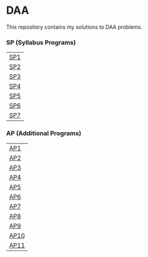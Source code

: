 # DAA

This repository contains my solutions to DAA problems.

### SP (Syllabus Programs)
|                                      |
|--------------------------------------|
| [SP1](SP1) |
| [SP2](SP2) |
| [SP3](SP3) |
| [SP4](SP4) |
| [SP5](SP5) |
| [SP6](SP6) |
| [SP7](SP7) |


### AP (Additional Programs)
|                                       |
|---------------------------------------|
| [AP1](AP1) |
| [AP2](AP2) |
| [AP3](AP3) |
| [AP4](AP4) |
| [AP5](AP5) |
| [AP6](AP6) |
| [AP7](AP7) |
| [AP8](AP8) |
| [AP9](AP9) |
| [AP10](AP10) |
| [AP11](AP11) |